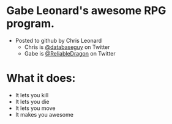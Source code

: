 Gabe Leonard's awesome RPG program.
====
* Posted to github by Chris Leonard
  * Chris is [@databaseguy](http://twitter.com/databaseguy) on Twitter
  * Gabe is [@ReliableDragon](http://twitter.com/reliabledragon) on Twitter

What it does:
====
* It lets you kill
* It lets you die
* It lets you move
* It makes you awesome
